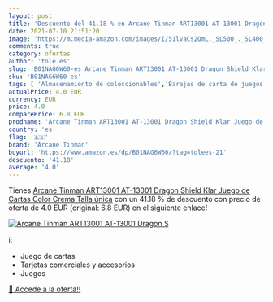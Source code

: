 ```yaml
---
layout: post
title: 'Descuento del 41.18 % en Arcane Tinman ART13001 AT-13001 Dragon S'
date: 2021-07-10 21:51:20
image: 'https://m.media-amazon.com/images/I/51lvaCs2OmL._SL500_._SL400_.jpg'
comments: true
category: ofertas
author: 'tole.es'
slug: 'B01NAG6W60-es Arcane Tinman ART13001 AT-13001 Dragon Shield Klar Juego...'
sku: 'B01NAG6W60-es'
tags: [ 'Almacenamiento de coleccionables','Barajas de carta de juegos estándar','Coleccionables','Equipaje','Fundas para cartas coleccionables','Juego de mesa','Juegos de cartas','Juegos y accesorios para juegos','Juguetes','Juguetes y juegos','Maletines y bolsas para portátil','arcane tinman','cartas','de','juego','Álbumes y fundas para cartas coleccionables', ]
actualPrice: 4.0 EUR
currency: EUR
price: 4.0
comparePrice: 6.8 EUR
prodname: 'Arcane Tinman ART13001 AT-13001 Dragon Shield Klar Juego de Cartas  Color Crema  Talla única'
country: 'es'
flag: '🇪🇸'
brand: 'Arcane Tinman'
buyurl: 'https://www.amazon.es/dp/B01NAG6W60/?tag=tolees-21'
descuento: '41.18'
average: '4.0'
---
```


Tienes [Arcane Tinman ART13001 AT-13001 Dragon Shield Klar Juego de Cartas  Color Crema  Talla única](https://www.amazon.es/dp/B01NAG6W60/?tag=tolees-21) con un 41.18 % de descuento con precio de oferta de 4.0 EUR (original: 6.8 EUR) en el siguiente enlace!

[![Arcane Tinman ART13001 AT-13001 Dragon S](https://m.media-amazon.com/images/I/51lvaCs2OmL._SL500_._SL400_.jpg)](https://www.amazon.es/dp/B01NAG6W60/?tag=tolees-21)

ℹ️:

- Juego de cartas
- Tarjetas comerciales y accesorios
- Juegos

[🛒 Accede a la oferta!!](https://www.amazon.es/dp/B01NAG6W60/?tag=tolees-21)
